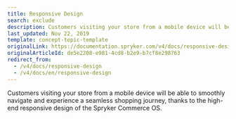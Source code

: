 ```yaml
---
title: Responsive Design
search: exclude
description: Customers visiting your store from a mobile device will be able to smoothly navigate and experience a seamless shopping journey.
last_updated: Nov 22, 2019
template: concept-topic-template
originalLink: https://documentation.spryker.com/v4/docs/responsive-design
originalArticleId: de5e2208-e981-4cd8-b2e9-b7cf8e298763
redirect_from:
  - /v4/docs/responsive-design
  - /v4/docs/en/responsive-design
---
```


Customers visiting your store from a mobile device will be able to smoothly navigate and experience a seamless shopping journey, thanks to the high-end responsive design of the Spryker Commerce OS.
